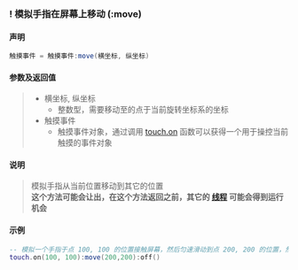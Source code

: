 ### \! 模拟手指在屏幕上移动 \(**:move**\)


#### 声明
```lua
触摸事件 = 触摸事件:move(横坐标, 纵坐标)
```


#### 参数及返回值
> - 横坐标, 纵坐标
>   - 整数型，需要移动至的点于当前旋转坐标系的坐标
> - 触摸事件
>   - 触摸事件对象，通过调用 [touch.on](/Handbook/touch/touch.on.md) 函数可以获得一个用于操控当前触摸的事件对象


#### 说明
> 模拟手指从当前位置移动到其它的位置  
> **这个方法可能会让出，在这个方法返回之前，其它的 [线程](/Handbook/thread/README.md) 可能会得到运行机会**  


#### 示例  
```lua
-- 模拟一个手指于点 100, 100 的位置接触屏幕，然后匀速滑动到点 200, 200 的位置，然后松开
touch.on(100, 100):move(200,200):off()
```

